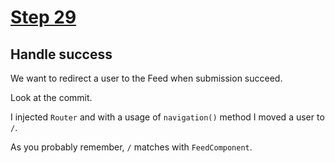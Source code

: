 # [Step 29](https://github.com/kamilkisiela/GitHunt-Lite-Angular/tree/step29)

## Handle success

We want to redirect a user to the Feed when submission succeed.

Look at the commit.

I injected `Router` and with a usage of `navigation()` method I moved a user to `/`.

As you probably remember, `/` matches with `FeedComponent`.
